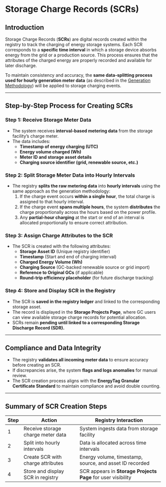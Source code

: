 # Storage Charge Records (SCRs)

## **Introduction**

Storage Charge Records (**SCRs**) are digital records created within the registry to track the charging of energy storage systems. Each SCR corresponds to a **specific time interval** in which a storage device absorbs energy from the grid or a production source. This process ensures that the attributes of the charged energy are properly recorded and available for later discharge.

To maintain consistency and accuracy, the **same data-splitting process used for hourly generation meter data** (as described in the [Generation Methodology](https://docs.gc-registry.com/gc-registry/methodology/process/split-meter-data)) will be applied to storage charging events.

***

## **Step-by-Step Process for Creating SCRs**

### **Step 1: Receive Storage Meter Data**

* The system receives **interval-based metering data** from the storage facility’s charge meter.
* The data includes:
  * **Timestamp of energy charging (UTC)**
  * **Energy volume charged (Wh)**
  * **Meter ID and storage asset details**
  * **Charging source identifier (grid, renewable source, etc.)**

### **Step 2: Split Storage Meter Data into Hourly Intervals**

* The registry **splits the raw metering data** into **hourly intervals** using the same approach as the generation methodology:
  1. If the charge event occurs **within a single hour**, the total charge is assigned to that hourly interval.
  2. If the charge event **spans multiple hours**, the system **distributes** the charge proportionally across the hours based on the power profile.
  3. Any **partial-hour charging** at the start or end of an interval is allocated proportionally to ensure correct attribution.

### **Step 3: Assign Charge Attributes to the SCR**

* The SCR is created with the following attributes:
  * **Storage Asset ID** (Unique registry identifier)
  * **Timestamp** (Start and end of charging interval)
  * **Charged Energy Volume (Wh)**
  * **Charging Source** (GC-backed renewable source or grid import)
  * **Reference to Original GCs** (if applicable)
  * **Round-trip efficiency placeholder** (for future discharge tracking)

### **Step 4: Store and Display SCR in the Registry**

* The SCR is **saved in the registry ledger** and linked to the corresponding storage asset.
* The record is displayed in the **Storage Projects Page**, where GC users can view available storage charge records for potential allocation.
* SCRs remain **pending until linked to a corresponding Storage Discharge Record (SDR).**

***

## **Compliance and Data Integrity**

* The registry **validates all incoming meter data** to ensure accuracy before creating an SCR.
* If discrepancies arise, the system **flags and logs anomalies** for manual review.
* The SCR creation process aligns with the **EnergyTag Granular Certificate Standard** to maintain compliance and avoid double counting.

***

## **Summary of SCR Creation Steps**

| Step | Action                            | Registry Interaction                                         |
| ---- | --------------------------------- | ------------------------------------------------------------ |
| 1    | Receive storage charge meter data | System ingests data from storage facility                    |
| 2    | Split into hourly intervals       | Data is allocated across time intervals                      |
| 3    | Create SCR with charge attributes | Energy volume, timestamp, source, and asset ID recorded      |
| 4    | Store and display SCR in registry | SCR appears in **Storage Projects Page** for user visibility |
